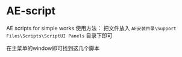 # AE-script
AE scripts for simple works
使用方法：
把文件放入
`AE安装目录\Support Files\Scripts\ScriptUI Panels`
目录下即可

在主菜单的window即可找到这几个脚本
